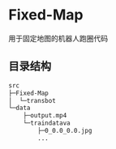 # Fixed-Map

用于固定地图的机器人跑圈代码

## 目录结构

```bash
src
├─Fixed-Map
│  └─transbot
└─data
    ├─output.mp4
    └─traindatava
        ├─0_0.0_0.0.jpg
        ...
```
